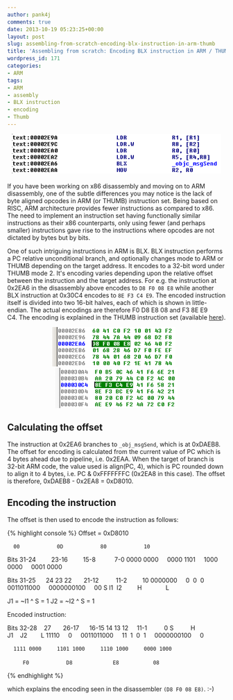 ```yaml
---
author: pank4j
comments: true
date: 2013-10-19 05:23:25+00:00
layout: post
slug: assembling-from-scratch-encoding-blx-instruction-in-arm-thumb
title: 'Assembling from scratch: Encoding BLX instruction in ARM / THUMB'
wordpress_id: 171
categories:
- ARM
tags:
- ARM
- assembly
- BLX instruction
- encoding
- Thumb
---
```

   
<center><img src="/assets/images/blx.png" /></center>


<br/>
If you have been working on x86 disassembly and moving on to ARM disassembly, one of the subtle differences you may notice is the lack of byte aligned opcodes in ARM (or THUMB) instruction set. Being based on RISC, ARM architecture provides fewer instructions as compared to x86. The need to implement an instruction set having functionally similar instructions as their x86 counterparts, only using fewer (and perhaps smaller) instructions gave rise to the instructions where opcodes are not dictated by bytes but by bits.
   
One of such intriguing instructions in ARM is BLX. BLX instruction performs a PC relative unconditional branch, and optionally changes mode to ARM or THUMB depending on the target address. It encodes to a 32-bit word under THUMB mode 2. It's encoding varies depending upon the relative offset between the instruction and the target address. For e.g. the instruction at 0x2EA6 in the disassembly above encodes to `D8 F0 08 E8` while another BLX instruction at 0x30C4 encodes to `8E F3 C4 E9`. The encoded instruction itself is divided into two 16-bit halves, each of which is shown in little-endian. The actual encodings are therefore F0 D8 E8 08 and F3 8E E9 C4. The encoding is explained in the THUMB instruction set (available [here](https://ece.uwaterloo.ca/~ece222/ARM/ARM7-TDMI-manual-pt3.pdf)).


<center><img src="/assets/images/blxasm1.png" />   <img src="/assets/images/blxasm2.png" /></center>
<p></p>

## Calculating the offset


The instruction at 0x2EA6 branches to `_obj_msgSend`, which is at 0xDAEB8. The offset for encoding is calculated from the current value of PC which is 4 bytes ahead due to pipeline, i.e. 0x2EAA. When the target of branch is 32-bit ARM code, the value used is align(PC, 4), which is PC rounded down to align it to 4 bytes, i.e. PC & 0xFFFFFFFC (0x2EA8 in this case). The offset is therefore, 0xDAEB8 - 0x2EA8 = 0xD8010.<br/>




## Encoding the instruction


The offset is then used to encode the instruction as follows:

{% highlight console %}
Offset = 0xD8010

      00            0D            80            10

Bits 31-24         23-16         15-8           7-0
   0000 0000     0000 1101     1000 0000     0001 0000

Bits 31-25      24 23 22       21-12          11-2         10
     0000000     0  0  0     0011011000     0000000100     00
                 S I1  I2         H              L

J1 = ~I1 ^ S = 1
J2 = ~I2 ^ S = 1

Encoded instruction:

Bits 32-28    27       26-17      16-15 14 13 12     11-1          0
               S          H             J1    J2        L
     11110     0     0011011000     11  1  0  1     0000000100     0

      1111 0000     1101 1000     1110 1000     0000 1000

         F0            D8             E8           08
{% endhighlight %}

which explains the encoding seen in the disassembler `(D8 F0 08 E8)`. :-)
